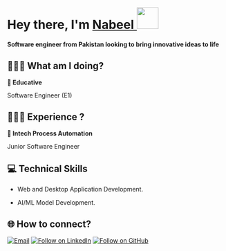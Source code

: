 <h1 align="left">Hey there, I'm <a href="https://www.linkedin.com/in/nabeel-ahmed-amir/">Nabeel </a><img src="https://media.giphy.com/media/hvRJCLFzcasrR4ia7z/giphy.gif" width="50">

#### Software engineer from Pakistan looking to bring innovative ideas to life

## 🧑🏽‍💻 What am I doing?

<div style="line-height: 1.15">
    <b>🚀 Educative </b>
    <p>Software Engineer (E1)</p>
</div>

## 🧑🏽‍💻 Experience ?
<div style="line-height: 1.15">
    <b>🚀 Intech Process Automation </b>
    <p>Junior Software Engineer</p>
</div>

## 💻 Technical Skills

- Web and Desktop Application Development.

- AI/ML Model Development.

<h2 align="left">🌐 How to connect?</h2>
<p align="left">
  <a href="mailto:nabeelahmedamir@gmail.com"><img title="Email" src="https://img.shields.io/badge/Gmail-D14836?style=for-the-badge&logo=gmail&logoColor=white"/></a>
  <a href="https://www.linkedin.com/in/nabeel-ahmed-amir/"><img title="Follow on LinkedIn" src="https://img.shields.io/badge/LinkedIn-0077B5?style=for-the-badge&logo=linkedin&logoColor=white"/></a>
  <a href="https://github.com/nabeelahmed-090"><img title="Follow on GitHub" src="https://img.shields.io/badge/GitHub-100000?style=for-the-badge&logo=github&logoColor=white"/></a>
</p>
